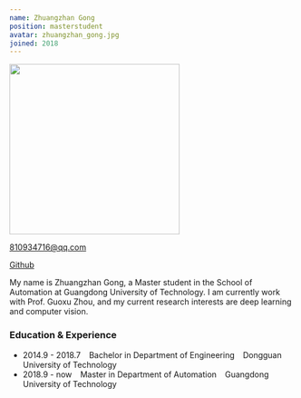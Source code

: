 ```yaml
---
name: Zhuangzhan Gong
position: masterstudent
avatar: zhuangzhan_gong.jpg 
joined: 2018
---
```


<!-- 
name: 你的名字 
position: 博士生写 phdstudent, 硕士生写 masterstudent, 本科生写 undergraduatestudent
avatar: 个人正面照的名字，发给我时那张图片要对应着这个名字，如jinshi_yu.png
joined: 加入实验室年份
 -->

<!-- (不用管，也不要删 -->
<img width="300" src="{{site.baseurl}}/images/people/{{page.avatar}}" data-action="zoom">

<!-- 你们的邮箱，自行替换 -->
<i class="fa fa-envelope-o"></i> 810934716@qq.com <br> 

<!-- 将githubname改成你的github的name, 不写的话，可以删掉它 -->
<a href="https://github.com/gzz1996"><i class="fa fa-github"></i> Github</a>

<!-- 个人简介，好好写 -->
My name is Zhuangzhan Gong, a Master student in the School of Automation at Guangdong University of Technology. I am currently work with Prof. Guoxu Zhou, and my current research interests are deep learning and computer vision.


<!-- 学习及经历等： -->
### Education & Experience

- 2014.9 - 2018.7 &ensp; Bachelor in Department of Engineering &ensp;  Dongguan University of Technology
- 2018.9 - now &ensp; Master in Department of Automation &ensp; Guangdong University of Technology


